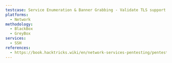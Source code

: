 ```yaml
---
testcase: Service Enumeration & Banner Grabbing - Validate TLS support by connecting with openssl s_client -connect <IP>:22 -starttls ssh and inspecting the certificate
platforms: 
  - Network
methodology: 
  - BlackBox
  - GreyBox
services:
  - SSH
references:
  - https://book.hacktricks.wiki/en/network-services-pentesting/pentesting-ssh.html
---
```

